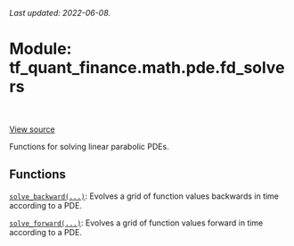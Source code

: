 <!--
This file is generated by a tool. Do not edit directly.
For open-source contributions the docs will be updated automatically.
-->

*Last updated: 2022-06-08.*

<div itemscope itemtype="http://developers.google.com/ReferenceObject">
<meta itemprop="name" content="tf_quant_finance.math.pde.fd_solvers" />
<meta itemprop="path" content="Stable" />
</div>

# Module: tf_quant_finance.math.pde.fd_solvers

<!-- Insert buttons and diff -->

<table class="tfo-notebook-buttons tfo-api" align="left">
</table>

<a target="_blank" href="https://github.com/google/tf-quant-finance/blob/master/tf_quant_finance/math/pde/fd_solvers.py">View source</a>



Functions for solving linear parabolic PDEs.



## Functions

[`solve_backward(...)`](../../../tf_quant_finance/math/pde/fd_solvers/solve_backward.md): Evolves a grid of function values backwards in time according to a PDE.

[`solve_forward(...)`](../../../tf_quant_finance/math/pde/fd_solvers/solve_forward.md): Evolves a grid of function values forward in time according to a PDE.

